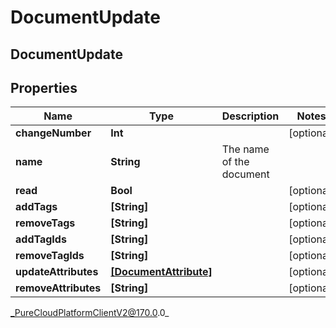 # DocumentUpdate

## DocumentUpdate

## Properties

|Name | Type | Description | Notes|
|------------ | ------------- | ------------- | -------------|
| **changeNumber** | **Int** |  | [optional] |
| **name** | **String** | The name of the document | |
| **read** | **Bool** |  | [optional] |
| **addTags** | **[String]** |  | [optional] |
| **removeTags** | **[String]** |  | [optional] |
| **addTagIds** | **[String]** |  | [optional] |
| **removeTagIds** | **[String]** |  | [optional] |
| **updateAttributes** | [**[DocumentAttribute]**]([DocumentAttribute]) |  | [optional] |
| **removeAttributes** | **[String]** |  | [optional] |



_PureCloudPlatformClientV2@170.0.0_
